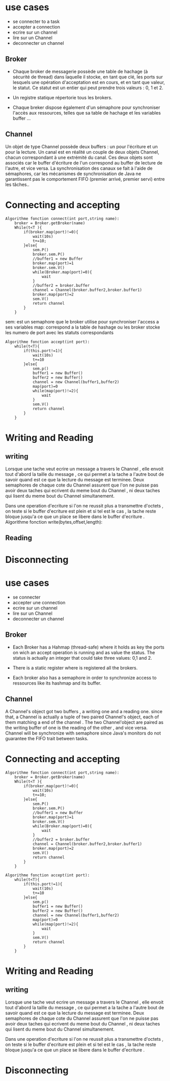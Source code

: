 # use cases

- se connecter to a task
- accepter a connection
- ecrire sur un channel
- lire sur un Channel
- deconnecter un channel


## Broker

- Chaque broker de messagerie possède une table de hachage (à sécurité de thread) dans laquelle il stocke, en tant que clé, les ports sur lesquels une opération d'acceptation est en cours, et en tant que valeur, le statut. Ce statut est un entier qui peut prendre trois valeurs : 0, 1 et 2.

- Un registre statique répertorie tous les brokers.

- Chaque breker dispose également d'un sémaphore pour synchroniser l'accès aux ressources, telles que sa table de hachage et les variables buffer ...
## Channel 

Un objet de type Channel possède deux buffers : un pour l'écriture et un pour la lecture. Un canal est en réalité un couple de deux objets Channel, chacun correspondant à une extrémité du canal. Ces deux objets sont associés car le buffer d'écriture de l'un correspond au buffer de lecture de l'autre, et vice versa. La synchronisation des canaux se fait à l'aide de sémaphores, car les mécanismes de synchronisation de Java ne garantissent pas le comportement FIFO (premier arrivé, premier servi) entre les tâches..

# Connecting and accepting
```
Algorithme fonction connect(int port,string name):
    broker = Broker.getBroker(name) 
    While(t<T ){
        if(broker.map(port)!=0){
            wait(10s)
            t+=10;
        }else{
            sem.P()
            broker.sem.P()
            //buffer1 = new Buffer
            broker.map(port)=1
            broker.sem.V()
            while(Broker.map(port)=0){
                wait
            }
            //buffer2 = broker.buffer
            channel = Channel(broker.buffer2,broker.buffer1)
            broker.map(port)=2
            sem.V()
            return channel
        }
    }
```
sem: est un semaphore que le broker utilise pour synchroniser l'access a ses variables
map: correspond a la table de hashage ou les broker stocke les numero de port avec les statuts correspondants

```
Algorithme fonction accept(int port):
    while(t<T){
        if(this.port!=1){
            wait(10s)
            t+=10
        }else{
            sem.p()
            buffer1 = new Buffer()
            buffer2 = new Buffer()
            channel = new Channel(buffer1,buffer2)
            map(port)=0
            while(map(port)!=2){
                wait
            }
            sem.V()
            return channel
        }
    }

```
# Writing and Reading

## writing

Lorsque une tache veut ecrire un message a travers le Channel , elle envoit tout d'abord la taille du message , ce qui permet a la tache a l'autre bout de savoir quand est ce que la lecture du message est terminee. Deux semaphores de chaque cote du Channel assurent que l'on ne puisse pas avoir deux taches qui ecrivent du meme bout du Channel , ni deux taches qui lisent du meme bout du Channel simultanement.

Dans une operation d'ecriture si l'on ne reussit plus a transmettre d'octets , on teste si le buffer d'ecriture est plein et si tel est le cas , la tache reste bloque jusqu'a ce que un place se libere dans le buffer d'ecriture .
Algorithme fonction write(bytes,offset,length):

## Reading








# Disconnecting




# use cases

- se connecter  
- accepter une connection
- ecrire sur un channel
- lire sur un Channel
- deconnecter un channel

## Broker

- Each Broker has a Hahmap (thread-safe) where it holds as key the ports on wich an accept operation is running and as value the status. The status is actually an integer that could take three values: 0,1 and 2.

- There is a static register where is registered all the brokers.

- Each broker also has a semaphore in order to synchronize access to ressources like its hashmap and its buffer.

## Channel 

A Channel's object got two buffers , a writing one and a reading one. since that, a Channel is actually a tuple of two paired Channel's object, each of them matching a end of the channel . The two Channel'object are paired as the writing buffer of one is the reading of the other , and vice versa. Channel will be synchronize with semaphore since Java's monitors do not guarantee the FIFO trait between tasks.

# Connecting and accepting
```
Algorithme fonction connect(int port,string name):
    broker = Broker.getBroker(name) 
    While(t<T ){
        if(broker.map(port)!=0){
            wait(10s)
            t+=10;
        }else{
            sem.P()
            broker.sem.P()
            //buffer1 = new Buffer
            broker.map(port)=1
            broker.sem.V()
            while(Broker.map(port)=0){
                wait
            }
            //buffer2 = broker.buffer
            channel = Channel(broker.buffer2,broker.buffer1)
            broker.map(port)=2
            sem.V()
            return channel
        }
    }
```

```
Algorithme fonction accept(int port):
    while(t<T){
        if(this.port!=1){
            wait(10s)
            t+=10
        }else{
            sem.p()
            buffer1 = new Buffer()
            buffer2 = new Buffer()
            channel = new Channel(buffer1,buffer2)
            map(port)=0
            while(map(port)!=2){
                wait
            }
            sem.V()
            return channel
        }
    }

```
# Writing and Reading

## writing

Lorsque une tache veut ecrire un message a travers le Channel , elle envoit tout d'abord la taille du message , ce qui permet a la tache a l'autre bout de savoir quand est ce que la lecture du message est terminee. Deux semaphores de chaque cote du Channel assurent que l'on ne puisse pas avoir deux taches qui ecrivent du meme bout du Channel , ni deux taches qui lisent du meme bout du Channel simultanement.

Dans une operation d'ecriture si l'on ne reussit plus a transmettre d'octets , on teste si le buffer d'ecriture est plein et si tel est le cas , la tache reste bloque jusqu'a ce que un place se libere dans le buffer d'ecriture .




# Disconnecting


    
